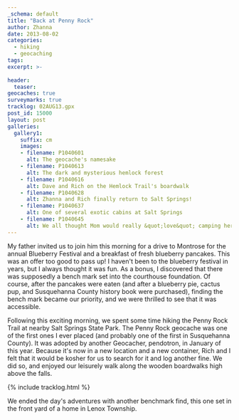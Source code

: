 ```yaml
---
_schema: default
title: "Back at Penny Rock"
author: Zhanna
date: 2013-08-02
categories:
  - hiking
  - geocaching
tags:
excerpt: >-
  
header:
  teaser:
geocaches: true
surveymarks: true
tracklog: 02AUG13.gpx
post_id: 15000
layout: post                           
galleries:
  gallery1:
    suffix: cm
    images:
    - filename: P1040601
      alt: The geocache's namesake
    - filename: P1040613
      alt: The dark and mysterious hemlock forest
    - filename: P1040616
      alt: Dave and Rich on the Hemlock Trail's boardwalk
    - filename: P1040628
      alt: Zhanna and Rich finally return to Salt Springs!
    - filename: P1040637
      alt: One of several exotic cabins at Salt Springs
    - filename: P1040645
      alt: We all thought Mom would really &quot;love&quot; camping here! 
---
```


My father invited us to join him this morning for a drive to Montrose for the annual Blueberry Festival and a breakfast of fresh blueberry pancakes. This was an offer too good to pass up! I haven't been to the blueberry festival in years, but I always thought it was fun. As a bonus, I discovered that there was supposedly a bench mark set into the courthouse foundation. Of course, after the pancakes were eaten (and after a blueberry pie, cactus pup, and Susquehanna County history book were purchased), finding the bench mark became our priority, and we were thrilled to see that it was accessible.

Following this exciting morning, we spent some time hiking the Penny Rock Trail at nearby Salt Springs State Park. The Penny Rock geocache was one of the first ones I ever placed (and probably one of the first in Susquehanna County). It was adopted by another Geocacher, pendotron, in January of this year. Because it's now in a new location and a new container, Rich and I felt that it would be kosher for us to search for it and log another fine. We did so, and enjoyed our leisurely walk along the wooden boardwalks high above the falls.

{% include tracklog.html %}

We ended the day's adventures with another benchmark find, this one set in the front yard of a home in Lenox Township.




